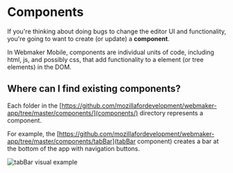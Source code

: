 # Components

If you're thinking about doing bugs to change the editor UI and functionality, you're going to want to create (or update) a **component**.

In Webmaker Mobile, components are individual units of code, including html, js, and possibly css, that add functionality to a element (or tree elements) in the DOM.

## Where can I find existing components?

Each folder in the [https://github.com/mozillafordevelopment/webmaker-app/tree/master/components/](components/) directory represents a component.

For example, the [https://github.com/mozillafordevelopment/webmaker-app/tree/master/components/tabBar](tabBar component) creates a bar at the bottom of the app with navigation buttons.

![tabBar visual example](https://k88hudson-screenshots.s3.amazonaws.com/screen-shots/k88mac@2x_2014-10-08_at_4.36.06_PM.png)

